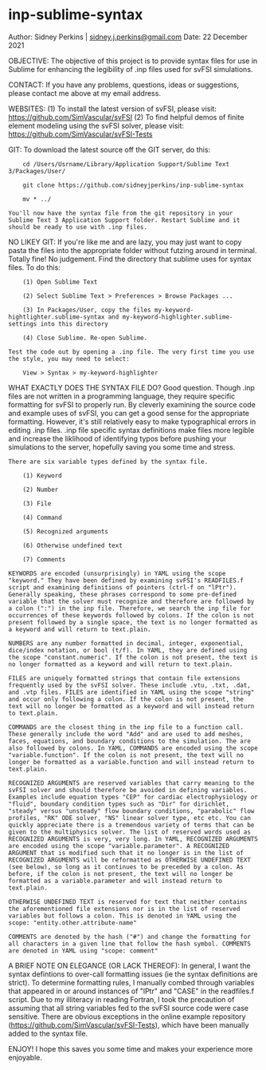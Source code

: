 # inp-sublime-syntax
Author: Sidney Perkins | sidney.j.perkins@gmail.com
Date:   22 December 2021

OBJECTIVE:
    The objective of this project is to provide syntax files for use in Sublime for enhancing the legibility of .inp files used for svFSI simulations.

CONTACT:
    If you have any problems, questions, ideas or suggestions, please contact me above at my email address.

WEBSITES:
    (1) To install the latest version of svFSI, please visit: https://github.com/SimVascular/svFSI
    (2) To find helpful demos of finite element modeling using the svFSI solver, please visit: https://github.com/SimVascular/svFSI-Tests

GIT:
    To download the latest source off the GIT server, do this:

        cd /Users/Usrname/Library/Application Support/Sublime Text 3/Packages/User/

        git clone https://github.com/sidneyjperkins/inp-sublime-syntax
    
        mv * ../
    
    You'll now have the syntax file from the git repository in your Sublime Text 3 Application Support folder. Restart Sublime and it should be ready to use with .inp files.

NO LIKEY GIT:
    If you're like me and are lazy, you may just want to copy pasta the files into the appropriate folder without futzing around in terminal. Totally fine! No judgement. Find the directory that sublime uses for syntax files. To do this:
    
        (1) Open Sublime Text
        
        (2) Select Sublime Text > Preferences > Browse Packages ...
        
        (3) In Packages/User, copy the files my-keyword-hightlighter.sublime-syntax and my-keyword-highlighter.sublime-settings into this directory
        
        (4) Close Sublime. Re-open Sublime.
        
    Test the code out by opening a .inp file. The very first time you use the style, you may need to select:
        
        View > Syntax > my-keyword-highlighter

WHAT EXACTLY DOES THE SYNTAX FILE DO?
    Good question. Though .inp files  are not written in a programming language, they require specific formatting for svFSI to properly run. By cleverly examining the source code and example uses of svFSI, you can get a good sense for the appropriate formatting. However, it's still relatively easy to make typographical errors in editing .inp files. .inp file specific syntax definitions make files more legible and increase the liklihood of identifying typos before pushing your simulations to the server, hopefully saving you some time and stress.
    
    There are six variable types defined by the syntax file.
    
        (1) Keyword
        
        (2) Number
        
        (3) File
        
        (4) Command
        
        (5) Recognized arguments
        
        (6) Otherwise undefined text

        (7) Comments
    
    KEYWORDS are encoded (unsurprisingly) in YAML using the scope "keyword." They have been defined by examining svFSI's READFILES.f script and examining definitions of pointers (ctrl-f on "lPtr"). Generally speaking, these phrases correspond to some pre-defined variable that the solver must recognize and therefore are followed by a colon (":") in the inp file. Therefore, we search the inp file for occurrences of these keywords followed by colons. If the colon is not present followed by a single space, the text is no longer formatted as a keyword and will return to text.plain.

    NUMBERS are any number formatted in decimal, integer, exponential, dice/index notation, or bool (t/f). In YAML, they are defined using the scope "constant.numeric". If the colon is not present, the text is no longer formatted as a keyword and will return to text.plain.

    FILES are uniquely formatted strings that contain file extensions frequently used by the svFSI solver. These include .vtu, .txt, .dat, and .vtp files. FILES are identified in YAML using the scope "string" and occur only following a colon. If the colon is not present, the text will no longer be formatted as a keyword and will instead return to text.plain.

    COMMANDS are the closest thing in the inp file to a function call. These generally include the word "Add" and are used to add meshes, faces, equations, and boundary conditions to the simulation. The are also followed by colons. In YAML, COMMANDS are encoded using the scope "variable.function". If the colon is not present, the text will no longer be formatted as a variable.function and will instead return to text.plain.

    RECOGNIZED ARGUMENTS are reserved variables that carry meaning to the svFSI solver and should therefore be avoided in defining variables. Examples include equation types "CEP" for cardiac electrophysiology or "fluid", boundary condition types such as "Dir" for dirichlet, "steady" versus "unsteady" flow boundary conditions, "parabolic" flow profiles, "RK" ODE solver, "NS" linear solver type, etc etc. You can quickly appreciate there is a tremendous variety of terms that can be given to the multiphysics solver. The list of reserved words used as RECOGNIZED ARGUMENTS is very, very long. In YAML, RECOGNIZED ARGUMENTS are encoded using the scope "variable.parameter". A RECOGNIZED ARGUMENT that is modified such that it no longer is in the list of RECOGNIZED ARGUMENTS will be reformatted as OTHERWISE UNDEFINED TEXT (see below), so long as it continues to be preceded by a colon. As before, if the colon is not present, the text will no longer be formatted as a variable.parameter and will instead return to text.plain.

    OTHERWISE UNDEFINED TEXT is reserved for text that neither contains the aforementioned file extensions nor is in the list of reserved variables but follows a colon. This is denoted in YAML using the scope: "entity.other.attribute-name"

    COMMENTS are denoted by the hash ("#") and change the formatting for all characters in a given line that follow the hash symbol. COMMENTS are denoted in YAML using "scope: comment"

A BRIEF NOTE ON ELEGANCE (OR LACK THEREOF):
   In general, I want the syntax defintions to over-call formatting issues (ie the syntax definitions are strict). To determine formatting rules, I manually combed through variables that appeared in or around instances of "lPtr" and "CASE" in the readfiles.f script. Due to my illiteracy in reading Fortran, I took the precaution of assuming that all string variables fed to the svFSI source code were case sensitive. There are obvious exceptions in the online example repository (https://github.com/SimVascular/svFSI-Tests), which have been manually added to the syntax file.

ENJOY!
    I hope this saves you some time and makes your experience more enjoyable.
